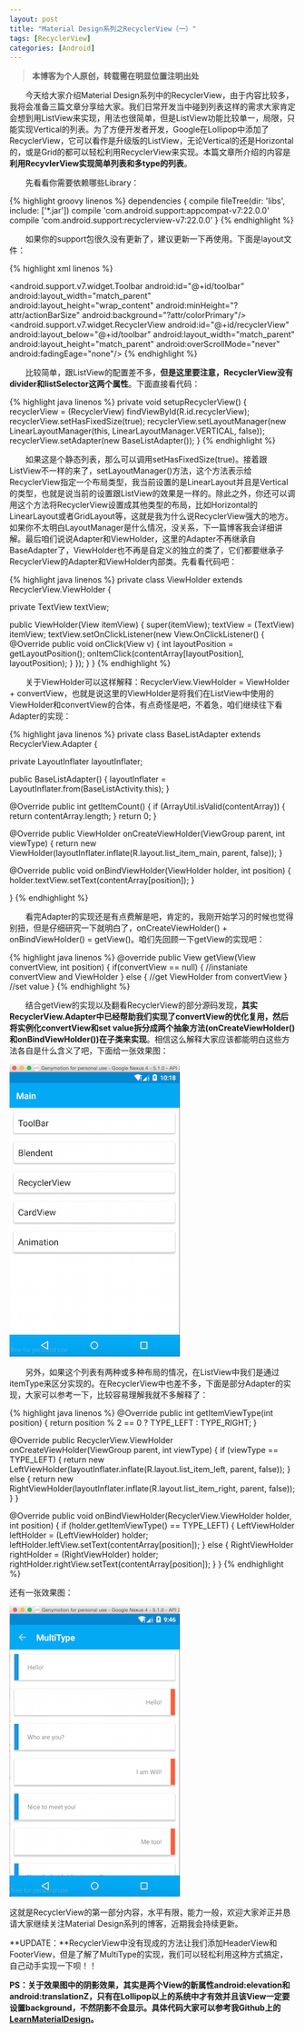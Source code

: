 ```yaml
---
layout: post
title: "Material Design系列之RecyclerView（一）"
tags: [RecyclerView]
categories: [Android]
---
```


> **本博客为个人原创，转载需在明显位置注明出处**

&emsp;&emsp;今天给大家介绍Material Design系列中的RecyclerView，由于内容比较多，我将会准备三篇文章分享给大家。我们日常开发当中碰到列表这样的需求大家肯定会想到用ListView来实现，用法也很简单，但是ListView功能比较单一，局限，只能实现Vertical的列表。为了方便开发者开发，Google在Lollipop中添加了RecyclerView，它可以看作是升级版的ListView，无论Vertical的还是Horizontal的，或是Grid的都可以轻松利用RecyclerView来实现。本篇文章所介绍的内容是**利用RecyvlerView实现简单列表和多type的列表**。

&emsp;&emsp;先看看你需要依赖哪些Library：

{% highlight groovy linenos %}
dependencies {
    compile fileTree(dir: 'libs', include: ['*.jar'])
    compile 'com.android.support:appcompat-v7:22.0.0'
    compile 'com.android.support:recyclerview-v7:22.0.0'
}
{% endhighlight %}

&emsp;&emsp;如果你的support包很久没有更新了，建议更新一下再使用。下面是layout文件：

{% highlight xml linenos %}
<?xml version="1.0" encoding="utf-8"?>
<RelativeLayout
    xmlns:android="http://schemas.android.com/apk/res/android"
    android:layout_width="match_parent"
    android:layout_height="match_parent">
    <android.support.v7.widget.Toolbar
        android:id="@+id/toolbar"
        android:layout_width="match_parent"
        android:layout_height="wrap_content"
        android:minHeight="?attr/actionBarSize"
        android:background="?attr/colorPrimary"/>
    <android.support.v7.widget.RecyclerView
        android:id="@+id/recyclerView"
        android:layout_below="@+id/toolbar"
        android:layout_width="match_parent"
        android:layout_height="match_parent"
        android:overScrollMode="never"
        android:fadingEage="none"/>
</RelativeLayout>
{% endhighlight %}

&emsp;&emsp;比较简单，跟ListView的配置差不多，**但是这里要注意，RecyclerView没有divider和listSelector这两个属性**。下面直接看代码：

{% highlight java linenos %}
private void setupRecyclerView() {
  recyclerView = (RecyclerView) findViewById(R.id.recyclerView);
  recyclerView.setHasFixedSize(true);
  recyclerView.setLayoutManager(new LinearLayoutManager(this, LinearLayoutManager.VERTICAL, false));
  recyclerView.setAdapter(new BaseListAdapter());
}
{% endhighlight %}

&emsp;&emsp;如果这是个静态列表，那么可以调用setHasFixedSize(true)。接着跟ListView不一样的来了，setLayoutManager()方法，这个方法表示给RecyclerView指定一个布局类型，我当前设置的是LinearLayout并且是Vertical的类型，也就是说当前的设置跟ListView的效果是一样的。除此之外，你还可以调用这个方法将RecyclerView设置成其他类型的布局，比如Horizontal的LinearLayout或者GridLayout等，这就是我为什么说RecyclerView强大的地方。如果你不太明白LayoutManager是什么情况，没关系，下一篇博客我会详细讲解。最后咱们说说Adapter和ViewHolder，这里的Adapter不再继承自BaseAdapter了，ViewHolder也不再是自定义的独立的类了，它们都要继承子RecyclerView的Adapter和ViewHolder内部类。先看看代码吧：

{% highlight java linenos %}
private class ViewHolder extends RecyclerView.ViewHolder {

  private TextView textView;

  public ViewHolder(View itemView) {
    super(itemView);
    textView = (TextView) itemView;
    textView.setOnClickListener(new View.OnClickListener() {
      @Override
      public void onClick(View v) {
        int layoutPosition = getLayoutPosition();
        onItemClick(contentArray[layoutPosition], layoutPosition);
      }
    });
  }
}
{% endhighlight %}

&emsp;&emsp;关于ViewHolder可以这样解释：RecyclerView.ViewHolder = ViewHolder + convertView，也就是说这里的ViewHolder是将我们在ListView中使用的ViewHolder和convertView的合体，有点奇怪是吧，不着急，咱们继续往下看Adapter的实现：

{% highlight java linenos %}
private class BaseListAdapter extends RecyclerView.Adapter<ViewHolder> {

  private LayoutInflater layoutInflater;

  public BaseListAdapter() {
    layoutInflater = LayoutInflater.from(BaseListActivity.this);
  }

  @Override
  public int getItemCount() {
    if (ArrayUtil.isValid(contentArray)) {
      return contentArray.length;
    }
    return 0;
  }

  @Override
  public ViewHolder onCreateViewHolder(ViewGroup parent, int viewType) {
    return new ViewHolder(layoutInflater.inflate(R.layout.list_item_main, parent, false));
  }

  @Override
  public void onBindViewHolder(ViewHolder holder, int position) {
    holder.textView.setText(contentArray[position]);
  }

}
{% endhighlight %}

&emsp;&emsp;看完Adapter的实现还是有点费解是吧，肯定的，我刚开始学习的时候也觉得别扭，但是仔细研究一下就明白了，onCreateViewHolder() + onBindViewHolder() = getView()。咱们先回顾一下getView的实现吧：

{% highlight java linenos %}
@override
public View getView(View convertView, int position) {
  if(convertView == null) {
    //instaniate convertView and ViewHolder
  }
  else {
    //get ViewHolder from convertView
  }
  //set value
}
{% endhighlight %}

&emsp;&emsp;结合getView的实现以及翻看RecyclerView的部分源码发现，**其实RecyclerView.Adapter中已经帮助我们实现了convertView的优化复用，然后将实例化convertView和set value拆分成两个抽象方法(onCreateViewHolder()和onBindViewHolder())在子类来实现**。相信这么解释大家应该都能明白这些方法各自是什么含义了吧，下面给一张效果图：

![md_recyclerview_normal](/images/md_recyclerview_normal.png)

&emsp;&emsp;另外，如果这个列表有两种或多种布局的情况，在ListView中我们是通过itemType来区分实现的。在RecyclerView中也差不多，下面是部分Adapter的实现，大家可以参考一下，比较容易理解我就不多解释了：

{% highlight java linenos %}
@Override
public int getItemViewType(int position) {
  return position % 2 == 0 ? TYPE_LEFT : TYPE_RIGHT;
}

@Override
public RecyclerView.ViewHolder onCreateViewHolder(ViewGroup parent, int viewType) {
  if (viewType == TYPE_LEFT) {
    return new LeftViewHolder(layoutInflater.inflate(R.layout.list_item_left, parent, false));
  }
  else {
    return new RightViewHolder(layoutInflater.inflate(R.layout.list_item_right, parent, false));
  }
}

@Override
public void onBindViewHolder(RecyclerView.ViewHolder holder, int position) {
  if (holder.getItemViewType() == TYPE_LEFT) {
    LeftViewHolder leftHolder = (LeftViewHolder) holder;
    leftHolder.leftView.setText(contentArray[position]);
  }
  else {
    RightViewHolder rightHolder = (RightViewHolder) holder;
    rightHolder.rightView.setText(contentArray[position]);
  }
}
{% endhighlight %}

还有一张效果图：

![md_recyclerview_multitype](/images/md_recyclerview_multitype.png)

这就是RecyclerView的第一部分内容，水平有限，能力一般，欢迎大家斧正并恳请大家继续关注Material Design系列的博客，近期我会持续更新。

**UPDATE：**RecyclerView中没有现成的方法让我们添加HeaderView和FooterView，但是了解了MultiType的实现，我们可以轻松利用这种方式搞定，自己动手实现一下呗！！

**PS：关于效果图中的阴影效果，其实是两个View的新属性android:elevation和android:translationZ，只有在Lollipop以上的系统中才有效并且该View一定要设置background，不然阴影不会显示。具体代码大家可以参考我Github上的[LearnMaterialDesign](https://github.com/willmo1987/LearnMaterialDesign)。**
